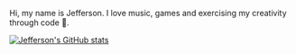   Hi, my name is Jefferson. I love music, games and exercising my creativity through code 💚.  

[![Jefferson's GitHub stats](https://github-readme-stats.vercel.app/api?username=jefferson13t&theme=gotham)](https://github.com/anuraghazra/github-readme-stats)
<!---
Jefferson13t/Jefferson13t is a ✨ special ✨ repository because its `README.md` (this file) appears on your GitHub profile.
You can click the Preview link to take a look at your changes.
--->
